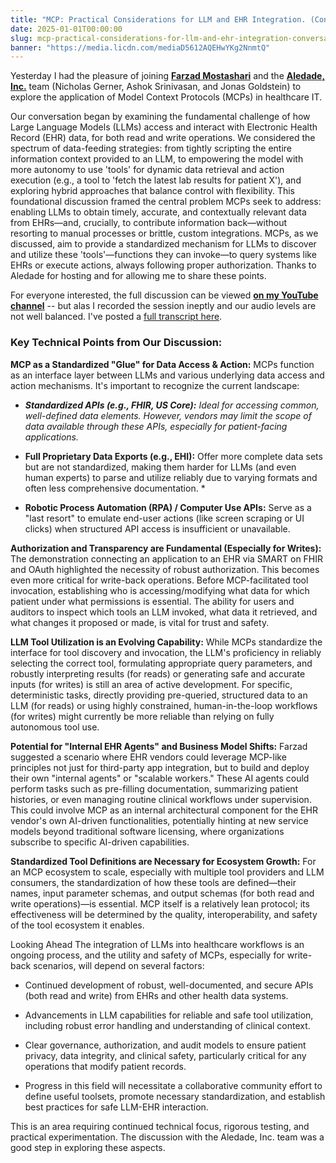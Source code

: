 ```yaml
---
title: "MCP: Practical Considerations for LLM and EHR Integration. (Conversation with Farzad & Aledade Team)"
date: 2025-01-01T00:00:00
slug: mcp-practical-considerations-for-llm-and-ehr-integration-conversation-with-farzad-aledade-team
banner: "https://media.licdn.com/mediaD5612AQEHwYKg2NnmtQ"
---
```

<p>Yesterday I had the pleasure of joining <a href="https://www.linkedin.com/in/ACoAAAAH7jcB1ePZlK0k2Bwyg5jPtD8zKviPjU8?miniProfileUrn=urn%3Ali%3Afs_miniProfile%3AACoAAAAH7jcB1ePZlK0k2Bwyg5jPtD8zKviPjU8" target="_blank"><strong>Farzad Mostashari</strong></a> and the <a href="https://www.linkedin.com/company/aledade/" target="_blank"><strong>Aledade, Inc.</strong></a> team (Nicholas Gerner, Ashok Srinivasan, and Jonas Goldstein) to explore the application of Model Context Protocols (MCPs) in healthcare IT.</p><p>Our conversation began by examining the fundamental challenge of how Large Language Models (LLMs) access and interact with Electronic Health Record (EHR) data, for both read and write operations. We considered the spectrum of data-feeding strategies: from tightly scripting the entire information context provided to an LLM, to empowering the model with more autonomy to use 'tools' for dynamic data retrieval and action execution (e.g., a tool to 'fetch the latest lab results for patient X'), and exploring hybrid approaches that balance control with flexibility. This foundational discussion framed the central problem MCPs seek to address: enabling LLMs to obtain timely, accurate, and contextually relevant data from EHRs—and, crucially, to contribute information back—without resorting to manual processes or brittle, custom integrations. MCPs, as we discussed, aim to provide a standardized mechanism for LLMs to discover and utilize these 'tools'—functions they can invoke—to query systems like EHRs or execute actions, always following proper authorization. Thanks to Aledade for hosting and for allowing me to share these points.</p><p>For everyone interested, the full discussion can be viewed <a href="https://youtu.be/AMPuz56qhx4" target="_blank"><strong>on my YouTube channel</strong></a> -- but alas I recorded the session ineptly and our audio levels are not well balanced. I've posted a <a href="https://gist.github.com/jmandel/1d80316cddaaa3b45c14cb9a825f2c8a#file-transcript-md" target="_blank">full transcript here</a>.</p><h3>Key Technical Points from Our Discussion:</h3><p><strong>MCP as a Standardized "Glue" for Data Access &amp; Action:</strong> MCPs function as an interface layer between LLMs and various underlying data access and action mechanisms. It's important to recognize the current landscape: </p><ul><li><p><strong><em>Standardized APIs (e.g., FHIR, US Core):</em></strong><em> Ideal for accessing common, well-defined data elements. However, vendors may limit the scope of data available through these APIs, especially for patient-facing applications. </em></p></li><li><p><strong>Full Proprietary Data Exports (e.g., EHI):</strong> Offer more complete data sets but are not standardized, making them harder for LLMs (and even human experts) to parse and utilize reliably due to varying formats and often less comprehensive documentation. * </p></li><li><p><strong>Robotic Process Automation (RPA) / Computer Use APIs:</strong> Serve as a "last resort" to emulate end-user actions (like screen scraping or UI clicks) when structured API access is insufficient or unavailable.</p></li></ul><p><strong>Authorization and Transparency are Fundamental (Especially for Writes):</strong> The demonstration connecting an application to an EHR via SMART on FHIR and OAuth highlighted the necessity of robust authorization. This becomes even more critical for write-back operations. Before MCP-facilitated tool invocation, establishing who is accessing/modifying what data for which patient under what permissions is essential. The ability for users and auditors to inspect which tools an LLM invoked, what data it retrieved, and what changes it proposed or made, is vital for trust and safety.</p><p><strong>LLM Tool Utilization is an Evolving Capability:</strong> While MCPs standardize the interface for tool discovery and invocation, the LLM's proficiency in reliably selecting the correct tool, formulating appropriate query parameters, and robustly interpreting results (for reads) or generating safe and accurate inputs (for writes) is still an area of active development. For specific, deterministic tasks, directly providing pre-queried, structured data to an LLM (for reads) or using highly constrained, human-in-the-loop workflows (for writes) might currently be more reliable than relying on fully autonomous tool use.</p><p><strong>Potential for "Internal EHR Agents" and Business Model Shifts:</strong> Farzad suggested a scenario where EHR vendors could leverage MCP-like principles not just for third-party app integration, but to build and deploy their own "internal agents" or "scalable workers." These AI agents could perform tasks such as pre-filling documentation, summarizing patient histories, or even managing routine clinical workflows under supervision. This could involve MCP as an internal architectural component for the EHR vendor's own AI-driven functionalities, potentially hinting at new service models beyond traditional software licensing, where organizations subscribe to specific AI-driven capabilities.</p><p><strong>Standardized Tool Definitions are Necessary for Ecosystem Growth:</strong> For an MCP ecosystem to scale, especially with multiple tool providers and LLM consumers, the standardization of how these tools are defined—their names, input parameter schemas, and output schemas (for both read and write operations)—is essential. MCP itself is a relatively lean protocol; its effectiveness will be determined by the quality, interoperability, and safety of the tool ecosystem it enables.</p><p>Looking Ahead The integration of LLMs into healthcare workflows is an ongoing process, and the utility and safety of MCPs, especially for write-back scenarios, will depend on several factors:</p><ul><li><p>Continued development of robust, well-documented, and secure APIs (both read and write) from EHRs and other health data systems.</p></li><li><p>Advancements in LLM capabilities for reliable and safe tool utilization, including robust error handling and understanding of clinical context.</p></li><li><p>Clear governance, authorization, and audit models to ensure patient privacy, data integrity, and clinical safety, particularly critical for any operations that modify patient records.</p></li><li><p>Progress in this field will necessitate a collaborative community effort to define useful toolsets, promote necessary standardization, and establish best practices for safe LLM-EHR interaction.</p></li></ul><p>This is an area requiring continued technical focus, rigorous testing, and practical experimentation. The discussion with the <a target="_blank">Aledade, Inc.</a> team was a good step in exploring these aspects.</p>